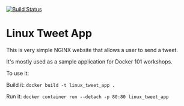 [![Build Status](https://travis-ci.org/a0c/autobuilds.svg?branch=master)](https://travis-ci.org/a0c/autobuilds)
# Linux Tweet App

This is very simple NGINX website that allows a user to send a tweet. 

It's mostly used as a sample application for Docker 101 workshops. 

To use it:

Build it:
`docker build -t linux_tweet_app .`

Run it:
`docker container run --detach -p 80:80 linux_tweet_app`
